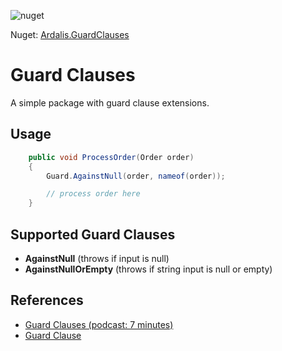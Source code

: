 ![nuget](https://img.shields.io/nuget/dt/Ardalis.GuardClauses.svg)

Nuget: [Ardalis.GuardClauses](https://www.nuget.org/packages/Ardalis.GuardClauses)

# Guard Clauses
A simple package with guard clause extensions.

## Usage

```c#
    public void ProcessOrder(Order order)
    {
        Guard.AgainstNull(order, nameof(order));

        // process order here
    }
```

## Supported Guard Clauses

- **AgainstNull** (throws if input is null)
- **AgainstNullOrEmpty** (throws if string input is null or empty)

## References

- [Guard Clauses (podcast: 7 minutes)](http://www.weeklydevtips.com/004)
- [Guard Clause](http://deviq.com/guard-clause/)
